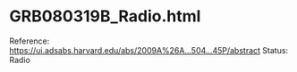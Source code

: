 # GRB080319B_Radio.html

Reference: https://ui.adsabs.harvard.edu/abs/2009A%26A...504...45P/abstract
Status: Radio